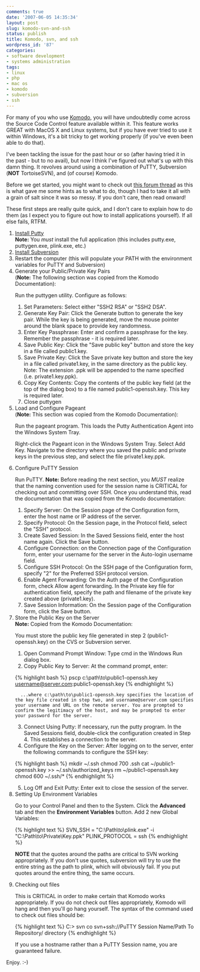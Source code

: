 ```yaml
---
comments: true
date: '2007-06-05 14:35:34'
layout: post
slug: komodo-svn-and-ssh
status: publish
title: Komodo, svn, and ssh
wordpress_id: '87'
categories:
- software development
- systems administration
tags:
- linux
- php
- mac os
- komodo
- subversion
- ssh
---
```


For many of you who use <a href="http://www.activestate.com/komodo" target="_blank">Komodo</a>, you will have undoubtedly come across the Source Code Control feature available within it. This feature works GREAT with MacOS X and Linux systems, but if you have ever tried to use it within Windows, it's a bit tricky to get working properly (if you've even been able to do that).

I've been tackling the issue for the past hour or so (after having tried it in the past - but to no avail), but now I think I've figured out what's up with this damn thing. It revolves around using a combination of PuTTY, Subversion (<strong>NOT</strong> TortoiseSVN), and (of course) Komodo. 

Before we get started, you might want to check out <a href="http://www.zend.com/forums/index.php?t=msg&goto=8258&S=b8c666393017831ca4bb4710ff706ed1" target="_blank">this forum thread</a> as this is what gave me some hints as to what to do, though I had to take it all with a grain of salt since it was so messy. If you don't care, then read onward!

These first steps are really quite quick, and I don't care to explain how to do them (as I expect you to figure out how to install applications yourself). If all else fails, RTFM.

<ol><li><a href="http://www.chiark.greenend.org.uk/~sgtatham/putty/" target="_blank">Install Putty</a><br><strong>Note:</strong> You <em>must</em> install the full application (this includes putty.exe, puttygen.exe, plink.exe, etc.)</li><li><a href="http://subversion.tigris.org/" target="_blank">Install Subversion</a></li><li>Restart the computer (this will populate your PATH with the environment variables for PuTTY and Subversion)</li><li>Generate your Public/Private Key Pairs<br>(<strong>Note:</strong> The following section was copied from the Komodo Documentation):<br>

Run the puttygen utility. Configure as follows:

   1. Set Parameters: Select either "SSH2 RSA" or "SSH2 DSA".
   2. Generate Key Pair: Click the Generate button to generate the key pair. While the key is being generated, move the mouse pointer around the blank space to provide key randomness.
   3. Enter Key Passphrase: Enter and confirm a passphrase for the key. Remember the passphrase - it is required later.
   4. Save Public Key: Click the "Save public key" button and store the key in a file called public1.key.
   5. Save Private Key: Click the Save private key button and store the key in a file called private1.key, in the same directory as the public key.
      Note: The extension .ppk will be appended to the name specified (i.e. private1.key.ppk).
   6. Copy Key Contents: Copy the contents of the public key field (at the top of the dialog box) to a file named public1-openssh.key. This key is required later.
   7. Close puttygen
</li><li>Load and Configure Pageant<br>(<strong>Note:</strong> This section was copied from the Komodo Documentation):

Run the pageant program. This loads the Putty Authentication Agent into the Windows System Tray.

Right-click the Pageant icon in the Windows System Tray. Select Add Key. Navigate to the directory where you saved the public and private keys in the previous step, and select the file private1.key.ppk.
</li><li>Configure PuTTY Session

Run PuTTY. <strong>Note:</strong> Before reading the next section, you <em>MUST</em> realize that the naming convention used for the session name is CRITICAL for checking out and committing over SSH. Once you understand this, read the documentation that was copied from the Komodo documentation:

   1. Specify Server: On the Session page of the Configuration form, enter the host name or IP address of the server.
   2. Specify Protocol: On the Session page, in the Protocol field, select the "SSH" protocol.
   3. Create Saved Session: In the Saved Sessions field, enter the host name again. Click the Save button.
   4. Configure Connection: on the Connection page of the Configuration form, enter your username for the server in the Auto-login username field.
   5. Configure SSH Protocol: On the SSH page of the Configuration form, specify "2" for the Preferred SSH protocol version.
   6. Enable Agent Forwarding: On the Auth page of the Configuration form, check Allow agent forwarding. In the Private key file for authentication field, specify the path and filename of the private key created above (private1.key).
   7. Save Session Information: On the Session page of the Configuration form, click the Save button.
</li><li>Store the Public Key on the Server<br><strong>Note:</strong> Copied from the Komodo Documentation:

You must store the public key file generated in step 2 (public1-openssh.key) on the CVS or Subversion server.

   1. Open Command Prompt Window: Type cmd in the Windows Run dialog box.
   2. Copy Public Key to Server: At the command prompt, enter:

{% highlight bash %}
pscp c:\path\to\public1-openssh.key username@server.com:public1-openssh.key
{% endhighlight %}

      ...where c:\path\to\public1-openssh.key specifies the location of the key file created in step two, and username@server.com specifies your username and URL on the remote server. You are prompted to confirm the legitimacy of the host, and may be prompted to enter your password for the server.
   3. Connect Using Putty: If necessary, run the putty program. In the Saved Sessions field, double-click the configuration created in Step 4. This establishes a connection to the server.
   4. Configure the Key on the Server: After logging on to the server, enter the following commands to configure the SSH key:

{% highlight bash %}
mkdir ~/.ssh
chmod 700 .ssh
cat ~/public1-openssh.key >> ~/.ssh/authorized_keys
rm ~/public1-openssh.key
chmod 600 ~/.ssh/*
{% endhighlight %}

   5. Log Off and Exit Putty: Enter exit to close the session of the server.
</li><li>Setting Up Environment Variables

Go to your Control Panel and then to the System. Click the <strong>Advanced</strong> tab and then the <strong>Environment Variables</strong> button. Add 2 new Global Variables:

{% highlight text %}
SVN_SSH = "C:\Path\to\plink.exe" -i "C:\Path\to\Private\Key.ppk"
PLINK_PROTOCOL = ssh
{% endhighlight %}

<strong>NOTE</strong> that the quotes around the paths are critical to SVN working appropriately. If you don't use quotes, subversion will try to use the entire string as the path to plink, which will obviously fail. If you put quotes around the entire thing, the same occurs. </li>
<li>Checking out files

This is CRITICAL in order to make certain that Komodo works appropriately. If you do not check out files appropriately, Komodo will hang and then you'll go hang yourself. The syntax of the command used to check out files should be:

{% highlight text %}
C:\> svn co svn+ssh://PuTTY Session Name/Path To Repository/ directory
{% endhighlight %}

If you use a hostname rather than a PuTTY Session name, you are guaranteed failure. 
</li></ol>

Enjoy. :-)
